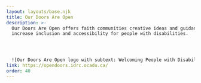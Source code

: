 ```yaml
---
layout: layouts/base.njk
title: Our Doors Are Open
description: >-
  Our Doors Are Open offers faith communities creative ideas and guidance to
  increase inclusion and accessibility for people with disabilities.




  ![Our Doors Are Open logo with subtext: Welcoming People with Disabilities in Places of Worship](/media/doors-open.png)
link: https://opendoors.idrc.ocadu.ca/
order: 40
---
```

